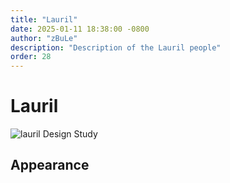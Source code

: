 ```yaml
---
title: "Lauril"
date: 2025-01-11 18:38:00 -0800
author: "zBuLe"
description: "Description of the Lauril people"
order: 28
---
```


# Lauril

![lauril Design Study](/images/lauril_design_study.jpg "lauril Design Study")  

## Appearance
